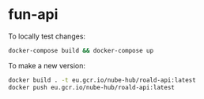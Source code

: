 # fun-api

To locally test changes:
```bash
docker-compose build && docker-compose up
```

To make a new version:
```bash
docker build . -t eu.gcr.io/nube-hub/roald-api:latest
docker push eu.gcr.io/nube-hub/roald-api:latest
```
